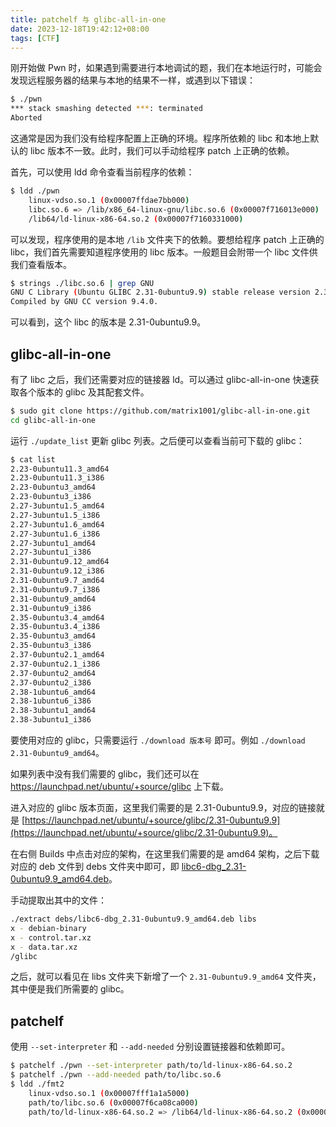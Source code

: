 ```yaml
---
title: patchelf 与 glibc-all-in-one
date: 2023-12-18T19:42:12+08:00
tags: [CTF]
---
```


刚开始做 Pwn 时，如果遇到需要进行本地调试的题，我们在本地运行时，可能会发现远程服务器的结果与本地的结果不一样，或遇到以下错误：

```bash
$ ./pwn
*** stack smashing detected ***: terminated
Aborted
```

这通常是因为我们没有给程序配置上正确的环境。程序所依赖的 libc 和本地上默认的 libc 版本不一致。此时，我们可以手动给程序 patch 上正确的依赖。

首先，可以使用 ldd 命令查看当前程序的依赖：

```bash
$ ldd ./pwn
    linux-vdso.so.1 (0x00007ffdae7bb000)
    libc.so.6 => /lib/x86_64-linux-gnu/libc.so.6 (0x00007f716013e000)
    /lib64/ld-linux-x86-64.so.2 (0x00007f7160331000)

```

可以发现，程序使用的是本地 `/lib` 文件夹下的依赖。要想给程序 patch 上正确的 libc，我们首先需要知道程序使用的 libc 版本。一般题目会附带一个 libc 文件供我们查看版本。

```bash
$ strings ./libc.so.6 | grep GNU
GNU C Library (Ubuntu GLIBC 2.31-0ubuntu9.9) stable release version 2.31.
Compiled by GNU CC version 9.4.0.
```

可以看到，这个 libc 的版本是 2.31-0ubuntu9.9。

## glibc-all-in-one

有了 libc 之后，我们还需要对应的链接器 ld。可以通过 glibc-all-in-one 快速获取各个版本的 glibc 及其配套文件。

```bash
$ sudo git clone https://github.com/matrix1001/glibc-all-in-one.git
cd glibc-all-in-one
```

运行 `./update_list` 更新 glibc 列表。之后便可以查看当前可下载的 glibc：

```bash
$ cat list
2.23-0ubuntu11.3_amd64
2.23-0ubuntu11.3_i386
2.23-0ubuntu3_amd64
2.23-0ubuntu3_i386
2.27-3ubuntu1.5_amd64
2.27-3ubuntu1.5_i386
2.27-3ubuntu1.6_amd64
2.27-3ubuntu1.6_i386
2.27-3ubuntu1_amd64
2.27-3ubuntu1_i386
2.31-0ubuntu9.12_amd64
2.31-0ubuntu9.12_i386
2.31-0ubuntu9.7_amd64
2.31-0ubuntu9.7_i386
2.31-0ubuntu9_amd64
2.31-0ubuntu9_i386
2.35-0ubuntu3.4_amd64
2.35-0ubuntu3.4_i386
2.35-0ubuntu3_amd64
2.35-0ubuntu3_i386
2.37-0ubuntu2.1_amd64
2.37-0ubuntu2.1_i386
2.37-0ubuntu2_amd64
2.37-0ubuntu2_i386
2.38-1ubuntu6_amd64
2.38-1ubuntu6_i386
2.38-3ubuntu1_amd64
2.38-3ubuntu1_i386

```

要使用对应的 glibc，只需要运行 `./download 版本号` 即可。例如 `./download 2.31-0ubuntu9_amd64`。

如果列表中没有我们需要的 glibc，我们还可以在 https://launchpad.net/ubuntu/+source/glibc 上下载。

进入对应的 glibc 版本页面，这里我们需要的是 2.31-0ubuntu9.9，对应的链接就是 [https://launchpad.net/ubuntu/+source/glibc/2.31-0ubuntu9.9](https://launchpad.net/ubuntu/+source/glibc/2.31-0ubuntu9.9)。

在右侧 Builds 中点击对应的架构，在这里我们需要的是 amd64 架构，之后下载对应的 deb 文件到 debs 文件夹中即可，即 [libc6-dbg_2.31-0ubuntu9.9_amd64.deb](https://launchpad.net/ubuntu/+source/glibc/2.31-0ubuntu9.9/+build/23546070/+files/libc6-dbg_2.31-0ubuntu9.9_amd64.deb)。

手动提取出其中的文件：

```bash
./extract debs/libc6-dbg_2.31-0ubuntu9.9_amd64.deb libs
x - debian-binary
x - control.tar.xz
x - data.tar.xz
/glibc

```

之后，就可以看见在 libs 文件夹下新增了一个 `2.31-0ubuntu9.9_amd64` 文件夹，其中便是我们所需要的 glibc。

## patchelf

使用 `--set-interpreter` 和 `--add-needed` 分别设置链接器和依赖即可。

```bash
$ patchelf ./pwn --set-interpreter path/to/ld-linux-x86-64.so.2
$ patchelf ./pwn --add-needed path/to/libc.so.6
$ ldd ./fmt2
    linux-vdso.so.1 (0x00007fff1a1a5000)
    path/to/libc.so.6 (0x00007f6ca08ca000)
    path/to/ld-linux-x86-64.so.2 => /lib64/ld-linux-x86-64.so.2 (0x00007f6ca0ac5000)

```
